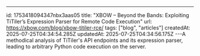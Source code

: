 ---
id: 1753418094347nbx3aas05
title: "XBOW – Beyond the Bands: Exploiting TiTiler’s Expression Parser for Remote Code Execution"
url: https://xbow.com/blog/xbow-titiler-rce/
tags: ["blog", "articles"]
createdAt: 2025-07-25T04:34:54.285Z
updatedAt: 2025-07-25T04:34:56.175Z
---A methodical analysis of TiTiler's API endpoints and its expression parser,
leading to arbitrary Python code execution on the server.

